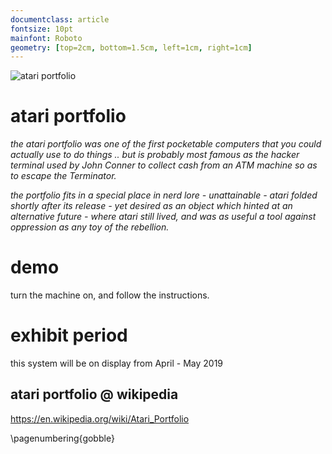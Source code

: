```yaml
---
documentclass: article
fontsize: 10pt
mainfont: Roboto
geometry: [top=2cm, bottom=1.5cm, left=1cm, right=1cm]
---
```

[portfolio]: https://github.com/seclorum/timetron2019/raw/master/collection/atari/portfolio.png "atari portfolio"

![][portfolio]

# atari portfolio

*the atari portfolio was one of the first pocketable computers that you could actually use to do things ..  but is probably most famous as the hacker terminal used by John Conner to collect cash from an ATM machine so as to escape the Terminator.*

*the portfolio fits in a special place in nerd lore - unattainable - atari folded shortly after its release - yet desired as an object which hinted at an alternative future - where atari still lived, and was as useful a tool against oppression as any toy of the rebellion.*

# demo

turn the machine on, and follow the instructions.

# exhibit period

this system will be on display from April - May 2019

## atari portfolio @ wikipedia

https://en.wikipedia.org/wiki/Atari_Portfolio

\pagenumbering{gobble}
